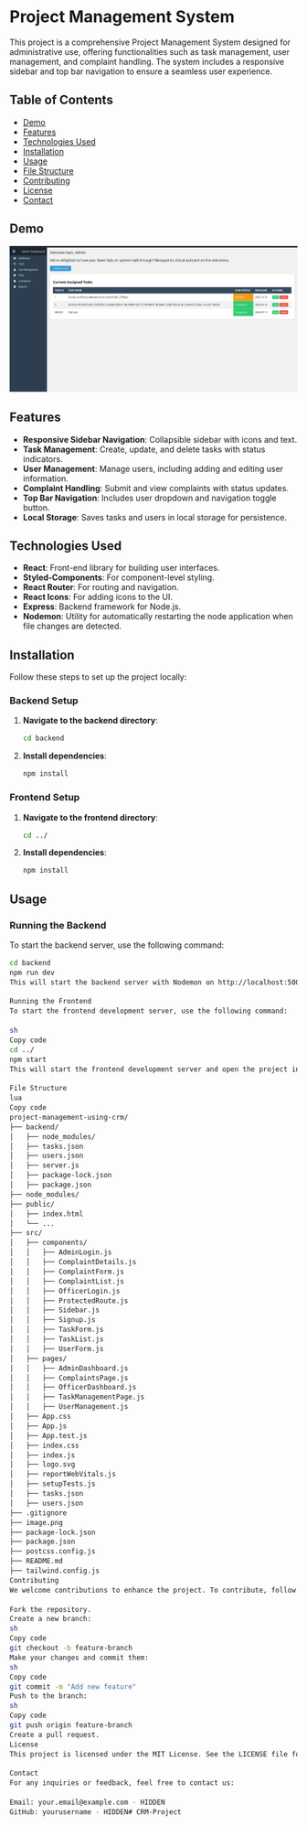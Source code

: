 # Project Management System

This project is a comprehensive Project Management System designed for administrative use, offering functionalities such as task management, user management, and complaint handling. The system includes a responsive sidebar and top bar navigation to ensure a seamless user experience.

## Table of Contents

- [Demo](#demo)
- [Features](#features)
- [Technologies Used](#technologies-used)
- [Installation](#installation)
- [Usage](#usage)
- [File Structure](#file-structure)
- [Contributing](#contributing)
- [License](#license)
- [Contact](#contact)

## Demo

![alt text](image.png)

## Features

- **Responsive Sidebar Navigation**: Collapsible sidebar with icons and text.
- **Task Management**: Create, update, and delete tasks with status indicators.
- **User Management**: Manage users, including adding and editing user information.
- **Complaint Handling**: Submit and view complaints with status updates.
- **Top Bar Navigation**: Includes user dropdown and navigation toggle button.
- **Local Storage**: Saves tasks and users in local storage for persistence.

## Technologies Used

- **React**: Front-end library for building user interfaces.
- **Styled-Components**: For component-level styling.
- **React Router**: For routing and navigation.
- **React Icons**: For adding icons to the UI.
- **Express**: Backend framework for Node.js.
- **Nodemon**: Utility for automatically restarting the node application when file changes are detected.

## Installation

Follow these steps to set up the project locally:

### Backend Setup

1. **Navigate to the backend directory**:
    ```sh
    cd backend
    ```

2. **Install dependencies**:
    ```sh
    npm install
    ```

### Frontend Setup

1. **Navigate to the frontend directory**:
    ```sh
    cd ../
    ```

2. **Install dependencies**:
    ```sh
    npm install
    ```

## Usage

### Running the Backend

To start the backend server, use the following command:

```sh
cd backend
npm run dev
This will start the backend server with Nodemon on http://localhost:5000.

Running the Frontend
To start the frontend development server, use the following command:

sh
Copy code
cd ../
npm start
This will start the frontend development server and open the project in your default web browser. You can access the project at http://localhost:3000.

File Structure
lua
Copy code
project-management-using-crm/
├── backend/
│   ├── node_modules/
│   ├── tasks.json
│   ├── users.json
│   ├── server.js
│   ├── package-lock.json
│   ├── package.json
├── node_modules/
├── public/
│   ├── index.html
│   └── ...
├── src/
│   ├── components/
│   │   ├── AdminLogin.js
│   │   ├── ComplaintDetails.js
│   │   ├── ComplaintForm.js
│   │   ├── ComplaintList.js
│   │   ├── OfficerLogin.js
│   │   ├── ProtectedRoute.js
│   │   ├── Sidebar.js
│   │   ├── Signup.js
│   │   ├── TaskForm.js
│   │   ├── TaskList.js
│   │   ├── UserForm.js
│   ├── pages/
│   │   ├── AdminDashboard.js
│   │   ├── ComplaintsPage.js
│   │   ├── OfficerDashboard.js
│   │   ├── TaskManagementPage.js
│   │   ├── UserManagement.js
│   ├── App.css
│   ├── App.js
│   ├── App.test.js
│   ├── index.css
│   ├── index.js
│   ├── logo.svg
│   ├── reportWebVitals.js
│   ├── setupTests.js
│   ├── tasks.json
│   ├── users.json
├── .gitignore
├── image.png
├── package-lock.json
├── package.json
├── postcss.config.js
├── README.md
├── tailwind.config.js
Contributing
We welcome contributions to enhance the project. To contribute, follow these steps:

Fork the repository.
Create a new branch:
sh
Copy code
git checkout -b feature-branch
Make your changes and commit them:
sh
Copy code
git commit -m "Add new feature"
Push to the branch:
sh
Copy code
git push origin feature-branch
Create a pull request.
License
This project is licensed under the MIT License. See the LICENSE file for more details.

Contact
For any inquiries or feedback, feel free to contact us:

Email: your.email@example.com - HIDDEN
GitHub: yourusername - HIDDEN# CRM-Project
